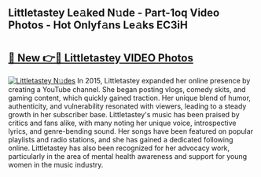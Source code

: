 ## Littletastey Le𝚊ked N𝚞de - Part-1oq Video Photos - Hot Onlyf𝚊ns Le𝚊ks EC3iH

# <h2><a href="http://ab61833.deff.icu/?id=Littletastey">🔗 New 👉🔴 Littletastey VIDEO Photos</a></h2>

[![Littletastey N𝚞des](https://i.imgur.com/rIISA9y.gif)](http://ab61833.deff.icu/?id=Littletastey)
In 2015, Littletastey expanded her online presence by creating a YouTube channel. She began posting vlogs, comedy skits, and gaming content, which quickly gained traction. Her unique blend of humor, authenticity, and vulnerability resonated with viewers, leading to a steady growth in her subscriber base. Littletastey's music has been praised by critics and fans alike, with many noting her unique voice, introspective lyrics, and genre-bending sound. Her songs have been featured on popular playlists and radio stations, and she has gained a dedicated following online. Littletastey has also been recognized for her advocacy work, particularly in the area of mental health awareness and support for young women in the music industry.
